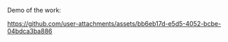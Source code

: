 Demo of the work:

https://github.com/user-attachments/assets/bb6eb17d-e5d5-4052-bcbe-04bdca3ba886

